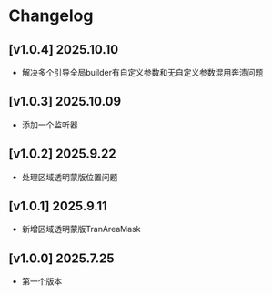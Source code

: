 # Changelog

## [v1.0.4] 2025.10.10

- 解决多个引导全局builder有自定义参数和无自定义参数混用奔溃问题

## [v1.0.3] 2025.10.09

- 添加一个监听器

## [v1.0.2] 2025.9.22

- 处理区域透明蒙版位置问题

## [v1.0.1] 2025.9.11

- 新增区域透明蒙版TranAreaMask

## [v1.0.0] 2025.7.25

- 第一个版本